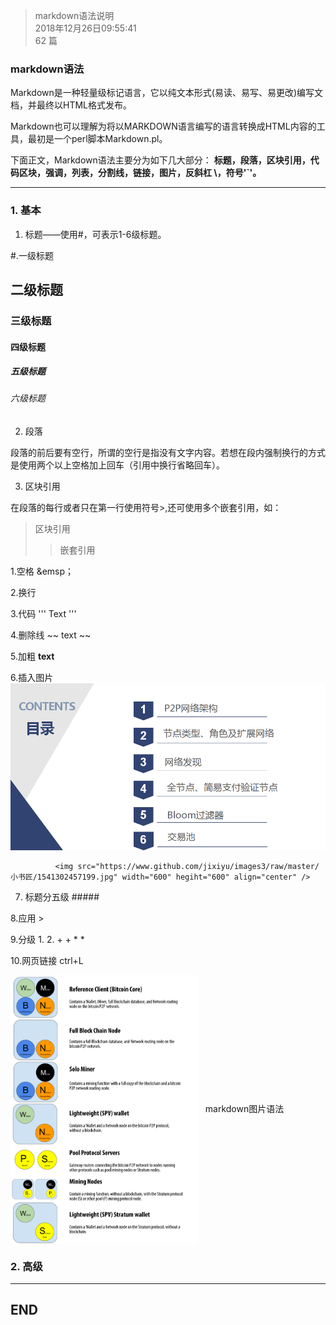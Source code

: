 > markdown语法说明  
> 2018年12月26日09:55:41     
> 62 篇   

### markdown语法  

Markdown是一种轻量级标记语言，它以纯文本形式(易读、易写、易更改)编写文档，并最终以HTML格式发布。  

Markdown也可以理解为将以MARKDOWN语言编写的语言转换成HTML内容的工具，最初是一个perl脚本Markdown.pl。  

下面正文，Markdown语法主要分为如下几大部分：   <b>标题，段落，区块引用，代码区块，强调，列表，分割线，链接，图片，反斜杠 \，符号'`'。</b>  


----------


### 1. 基本  


1. 标题——使用#，可表示1-6级标题。  

#.一级标题
## 二级标题
### 三级标题
#### 四级标题
##### 五级标题
###### 六级标题

2. 段落  

段落的前后要有空行，所谓的空行是指没有文字内容。若想在段内强制换行的方式是使用两个以上空格加上回车（引用中换行省略回车）。  

3. 区块引用  

在段落的每行或者只在第一行使用符号>,还可使用多个嵌套引用，如：  

> 区块引用  
>> 嵌套引用  

1.空格  &emsp；

2.换行  <br>

3.代码  '''   Text '''

4.删除线   ~~   text ~~

5.加粗    <b>  text  </b>

6.插入图片  ![enter description here](https://www.github.com/jixiyu/images3/raw/master/小书匠/1541493281339.png)

              <img src="https://www.github.com/jixiyu/images3/raw/master/小书匠/1541302457199.jpg" width="600" hegiht="600" align="center" />

7. 标题分五级    #####

8.应用        >

9.分级    1.   2.   +   +    *   *

10.网页链接    ctrl+L


<img src="https://www.github.com/jixiyu/images3/raw/master/小书匠/1541307410049.png" width="300" hegiht="600" align="center" />  
markdown图片语法

### 2. 高级   


----------
## END
